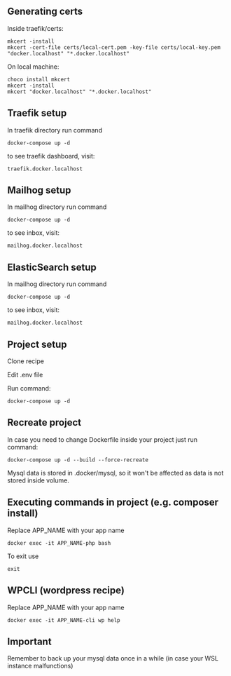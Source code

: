 ## Generating certs

Inside traefik/certs:

```
mkcert -install
mkcert -cert-file certs/local-cert.pem -key-file certs/local-key.pem "docker.localhost" "*.docker.localhost"
```

On local machine:

```
choco install mkcert
mkcert -install
mkcert "docker.localhost" "*.docker.localhost"
```

## Traefik setup

In traefik directory run command

```
docker-compose up -d
```

to see traefik dashboard, visit:

```
traefik.docker.localhost
```

## Mailhog setup

In mailhog directory run command

```
docker-compose up -d
```

to see inbox, visit:

```
mailhog.docker.localhost
```

## ElasticSearch setup

In mailhog directory run command

```
docker-compose up -d
```

to see inbox, visit:

```
mailhog.docker.localhost
```

## Project setup

Clone recipe

Edit .env file

Run command:
```
docker-compose up -d
```

## Recreate project

In case you need to change Dockerfile inside your project just run command:

```
docker-compose up -d --build --force-recreate
```

Mysql data is stored in .docker/mysql, so it won't be affected as data is not stored inside volume.

## Executing commands in project (e.g. composer install)

Replace APP_NAME with your app name

```
docker exec -it APP_NAME-php bash
```

To exit use
```
exit
```

## WPCLI (wordpress recipe)

Replace APP_NAME with your app name

```
docker exec -it APP_NAME-cli wp help
```

## Important

Remember to back up your mysql data once in a while (in case your WSL instance malfunctions)